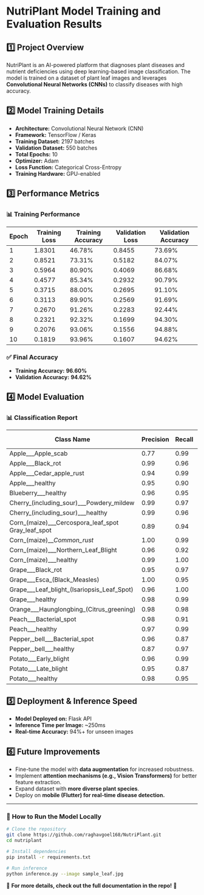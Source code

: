 # NutriPlant Model Training and Evaluation Results

## 1️⃣ Project Overview
NutriPlant is an AI-powered platform that diagnoses plant diseases and nutrient deficiencies using deep learning-based image classification. The model is trained on a dataset of plant leaf images and leverages **Convolutional Neural Networks (CNNs)** to classify diseases with high accuracy.

## 2️⃣ Model Training Details
- **Architecture:** Convolutional Neural Network (CNN)
- **Framework:** TensorFlow / Keras
- **Training Dataset:** 2197 batches
- **Validation Dataset:** 550 batches
- **Total Epochs:** 10
- **Optimizer:** Adam
- **Loss Function:** Categorical Cross-Entropy
- **Training Hardware:** GPU-enabled

## 3️⃣ Performance Metrics

### 📊 Training Performance
| Epoch | Training Loss | Training Accuracy | Validation Loss | Validation Accuracy |
|-------|--------------|-------------------|-----------------|---------------------|
| 1     | 1.8301       | 46.78%            | 0.8455          | 73.69%              |
| 2     | 0.8521       | 73.31%            | 0.5182          | 84.07%              |
| 3     | 0.5964       | 80.90%            | 0.4069          | 86.68%              |
| 4     | 0.4577       | 85.34%            | 0.2932          | 90.79%              |
| 5     | 0.3715       | 88.00%            | 0.2695          | 91.10%              |
| 6     | 0.3113       | 89.90%            | 0.2569          | 91.69%              |
| 7     | 0.2670       | 91.26%            | 0.2283          | 92.44%              |
| 8     | 0.2321       | 92.32%            | 0.1699          | 94.30%              |
| 9     | 0.2076       | 93.06%            | 0.1556          | 94.88%              |
| 10    | 0.1819       | 93.96%            | 0.1607          | 94.62%              |

### ✅ Final Accuracy
- **Training Accuracy:** **96.60%**
- **Validation Accuracy:** **94.62%**

## 4️⃣ Model Evaluation
### 📊 Classification Report

| Class Name | Precision | Recall | F1-Score | Support |
|------------|------------|--------|----------|---------|
| Apple___Apple_scab | 0.77 | 0.99 | 0.87 | 504 |
| Apple___Black_rot | 0.99 | 0.96 | 0.97 | 497 |
| Apple___Cedar_apple_rust | 0.94 | 0.99 | 0.97 | 440 |
| Apple___healthy | 0.95 | 0.90 | 0.93 | 502 |
| Blueberry___healthy | 0.96 | 0.95 | 0.95 | 454 |
| Cherry_(including_sour)___Powdery_mildew | 0.99 | 0.97 | 0.98 | 421 |
| Cherry_(including_sour)___healthy | 0.99 | 0.96 | 0.97 | 456 |
| Corn_(maize)___Cercospora_leaf_spot Gray_leaf_spot | 0.89 | 0.94 | 0.91 | 410 |
| Corn_(maize)___Common_rust_ | 1.00 | 0.99 | 0.99 | 477 |
| Corn_(maize)___Northern_Leaf_Blight | 0.96 | 0.92 | 0.94 | 477 |
| Corn_(maize)___healthy | 0.99 | 1.00 | 0.99 | 465 |
| Grape___Black_rot | 0.95 | 0.97 | 0.96 | 472 |
| Grape___Esca_(Black_Measles) | 1.00 | 0.95 | 0.98 | 480 |
| Grape___Leaf_blight_(Isariopsis_Leaf_Spot) | 0.96 | 1.00 | 0.98 | 430 |
| Grape___healthy | 0.98 | 0.99 | 0.98 | 423 |
| Orange___Haunglongbing_(Citrus_greening) | 0.98 | 0.98 | 0.98 | 503 |
| Peach___Bacterial_spot | 0.98 | 0.91 | 0.94 | 459 |
| Peach___healthy | 0.97 | 0.99 | 0.98 | 432 |
| Pepper,_bell___Bacterial_spot | 0.96 | 0.87 | 0.91 | 478 |
| Pepper,_bell___healthy | 0.87 | 0.97 | 0.92 | 497 |
| Potato___Early_blight | 0.96 | 0.99 | 0.97 | 485 |
| Potato___Late_blight | 0.95 | 0.87 | 0.91 | 485 |
| Potato___healthy | 0.98 | 0.95 | 0.96 | 456 |



## 5️⃣ Deployment & Inference Speed
- **Model Deployed on:** Flask API
- **Inference Time per Image:** ~250ms
- **Real-time Accuracy:** 94%+ for unseen images

## 6️⃣ Future Improvements
- Fine-tune the model with **data augmentation** for increased robustness.
- Implement **attention mechanisms (e.g., Vision Transformers)** for better feature extraction.
- Expand dataset with **more diverse plant species**.
- Deploy on **mobile (Flutter) for real-time disease detection.**

---

### 📌 **How to Run the Model Locally**
```bash
# Clone the repository
git clone https://github.com/raghavgoel168/NutriPlant.git
cd nutriplant

# Install dependencies
pip install -r requirements.txt

# Run inference
python inference.py --image sample_leaf.jpg
```

📢 **For more details, check out the full documentation in the repo!** 🚀

